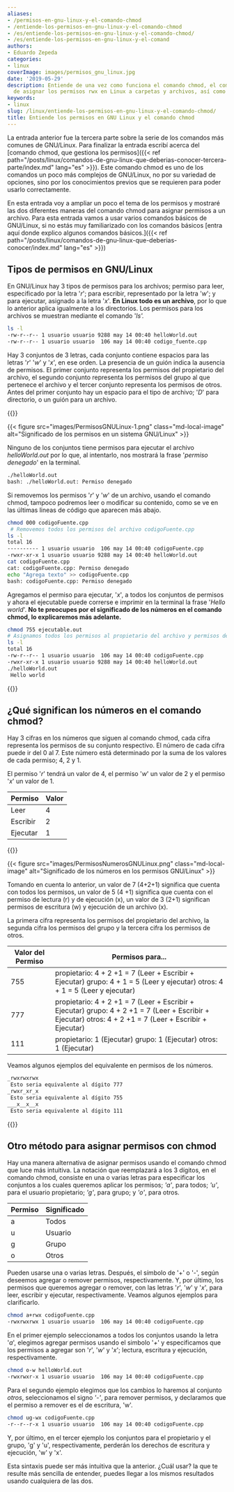 ```yaml
---
aliases:
- /permisos-en-gnu-linux-y-el-comando-chmod
- /entiende-los-permisos-en-gnu-linux-y-el-comando-chmod
- /es/entiende-los-permisos-en-gnu-linux-y-el-comando-chmod/
- /es/entiende-los-permisos-en-gnu-linux-y-el-comand
authors:
- Eduardo Zepeda
categories:
- linux
coverImage: images/permisos_gnu_linux.jpg
date: '2019-05-29'
description: Entiende de una vez como funciona el comando chmod, el comando encargado
  de asignar los permisos rwx en Linux a carpetas y archivos, así como lo que significan
keywords:
- linux
slug: /linux/entiende-los-permisos-en-gnu-linux-y-el-comando-chmod/
title: Entiende los permisos en GNU Linux y el comando chmod
---
```


La entrada anterior fue la tercera parte sobre la serie de los comandos más comunes de GNU/Linux. Para finalizar la entrada escribí acerca del [comando chmod, que gestiona los permisos]({{< ref path="/posts/linux/comandos-de-gnu-linux-que-deberias-conocer-tercera-parte/index.md" lang="es" >}}). Este comando chmod es uno de los comandos un poco más complejos de GNU/Linux, no por su variedad de opciones, sino por los conocimientos previos que se requieren para poder usarlo correctamente.

En esta entrada voy a ampliar un poco el tema de los permisos y mostraré las dos diferentes maneras del comando chmod para asignar permisos a un archivo. Para esta entrada vamos a usar varios comandos básicos de GNU/Linux, si no estás muy familiarizado con los comandos básicos [entra aquí donde explico algunos comandos básicos.]({{< ref path="/posts/linux/comandos-de-gnu-linux-que-deberias-conocer/index.md" lang="es" >}})

## Tipos de permisos en GNU/Linux

En GNU/Linux hay 3 tipos de permisos para los archivos; permiso para leer, especificado por la letra '_r_'; para escribir, representado por la letra '_w_'; y para ejecutar, asignado a la letra '_x_'. **En Linux todo es un archivo**, por lo que lo anterior aplica igualmente a los directorios. Los permisos para los archivos se muestran mediante el comando '_ls'._

```bash
ls -l
-rw-r--r-- 1 usuario usuario 9288 may 14 00:40 helloWorld.out
-rw-r--r-- 1 usuario usuario  106 may 14 00:40 codigo_fuente.cpp
```

Hay 3 conjuntos de 3 letras, cada conjunto contiene espacios para las letras '_r_' '_w_' y '_x_', en ese orden. La presencia de un guión indica la ausencia de permisos. El primer conjunto representa los permisos del propietario del archivo, el segundo conjunto representa los permisos del grupo al que pertenece el archivo y el tercer conjunto representa los permisos de otros. Antes del primer conjunto hay un espacio para el tipo de archivo; '_D_' para directorio, o un guión para un archivo.

{{<ad0>}}

{{< figure src="images/PermisosGNULinux-1.png" class="md-local-image" alt="Significado de los permisos en un sistema GNU/Linux" >}}

Ninguno de los conjuntos tiene permisos para ejecutar el archivo _helloWorld.out_ por lo que, al intentarlo, nos mostrará la frase '_permiso denegado_' en la terminal.

```bash
./helloWorld.out
bash: ./helloWorld.out: Permiso denegado
```

Si removemos los permisos '_r_' y '_w_' de un archivo, usando el comando chmod, tampoco podremos leer o modificar su contenido, como se ve en las últimas lineas de código que aparecen más abajo.

```bash
chmod 000 codigoFuente.cpp
 # Removemos todos los permisos del archivo codigoFuente.cpp
ls -l
total 16
---------- 1 usuario usuario  106 may 14 00:40 codigoFuente.cpp
-rwxr-xr-x 1 usuario usuario 9288 may 14 00:40 helloWorld.out
cat codigoFuente.cpp
cat: codigoFuente.cpp: Permiso denegado
echo "Agrega texto" >> codigoFuente.cpp
bash: codigoFuente.cpp: Permiso denegado
```

Agregamos el permiso para ejecutar, '_x_', a todos los conjuntos de permisos y ahora el ejecutable puede correrse e imprimir en la terminal la frase '_Hello world_'. **No te preocupes por el significado de los números en el comando chmod, lo explicaremos más adelante.**

```bash
chmod 755 ejecutable.out
# Asignamos todos los permisos al propietario del archivo y permisos de lectura y ejecución a los demás conjuntos.
ls -l
total 16
-rw-r--r-- 1 usuario usuario  106 may 14 00:40 codigoFuente.cpp
-rwxr-xr-x 1 usuario usuario 9288 may 14 00:40 helloWorld.out
./helloWorld.out
 Hello world
```

{{<ad1>}}

## ¿Qué significan los números en el comando chmod?

Hay 3 cifras en los números que siguen al comando chmod, cada cifra representa los permisos de su conjunto respectivo. El número de cada cifra puede ir del 0 al 7. Este número está determinado por la suma de los valores de cada permiso; 4, 2 y 1.

El permiso '_r_' tendrá un valor de 4, el permiso '_w_' un valor de 2 y el permiso '_x_' un valor de 1.

| Permiso  | Valor |
| -------- | ----- |
| Leer     | 4     |
| Escribir | 2     |
| Ejecutar | 1     |

{{<ad2>}}

{{< figure src="images/PermisosNumerosGNULinux.png" class="md-local-image" alt="Significado de los números en los permisos GNU/Linux" >}}

Tomando en cuenta lo anterior, un valor de 7 (4+2+1) significa que cuenta con todos los permisos, un valor de 5 (4 +1) significa que cuenta con el permiso de lectura (r) y de ejecución (x), un valor de 3 (2+1) significan permisos de escritura (w) y ejecución de un archivo (x).

La primera cifra representa los permisos del propietario del archivo, la segunda cifra los permisos del grupo y la tercera cifra los permisos de otros.

| Valor del Permiso | Permisos para...                                                                                                                                         |
| ----------------- | -------------------------------------------------------------------------------------------------------------------------------------------------------- |
| 755               | propietario: 4 + 2 +1 = 7 (Leer + Escribir + Ejecutar) grupo: 4 + 1 = 5 (Leer y ejecutar) otros: 4 + 1 = 5 (Leer y ejecutar)                             |
| 777               | propietario: 4 + 2 +1 = 7 (Leer + Escribir + Ejecutar) grupo: 4 + 2 +1 = 7 (Leer + Escribir + Ejecutar) otros: 4 + 2 +1 = 7 (Leer + Escribir + Ejecutar) |
| 111               | propietario: 1 (Ejecutar) grupo: 1 (Ejecutar) otros: 1 (Ejecutar)                                                                                        |

Veamos algunos ejemplos del equivalente en permisos de los números.

```bash
_rwxrwxrwx
 Esto seria equivalente al dígito 777
_rwxr_xr_x
 Esto seria equivalente al dígito 755
___x__x__x
 Esto seria equivalente al dígito 111
```

{{<ad3>}}

## Otro método para asignar permisos con chmod

Hay una manera alternativa de asignar permisos usando el comando chmod que luce más intuitiva. La notación que reemplazará a los 3 dígitos, en el comando chmod, consiste en una o varias letras para especificar los conjuntos a los cuales queremos aplicar los permisos; _'a'_, para todos; _'u'_, para el usuario propietario; _'g'_, para grupo; y _'o'_, para otros.

| Permiso | Significado |
| ------- | ----------- |
| a       | Todos       |
| u       | Usuario     |
| g       | Grupo       |
| o       | Otros       |

Pueden usarse una o varias letras. Después, el símbolo de '+' o '-', según deseemos agregar o remover permisos, respectivamente. Y, por último, los permisos que queremos agregar o remover, con las letras '_r_', '_w_' y '_x_', para leer, escribir y ejecutar, respectivamente. Veamos algunos ejemplos para clarificarlo.

```bash
chmod a+rwx codigoFuente.cpp
-rwxrwxrwx 1 usuario usuario  106 may 14 00:40 codigoFuente.cpp
```

En el primer ejemplo seleccionamos a todos los conjuntos usando la letra '_a_', elegimos agregar permisos usando el simbolo '_+_' y especificamos que los permisos a agregar son '_r_', '_w_' y '_x_'; lectura, escritura y ejecución, respectivamente.

```bash
chmod o-w helloWorld.out
-rwxrwxr-x 1 usuario usuario  106 may 14 00:40 codigoFuente.cpp
```

Para el segundo ejemplo elegimos que los cambios lo haremos al conjunto _otros_, seleccionamos el signo _'-'_, para remover permisos, y declaramos que el permiso a remover es el de escritura, 'w'.

```bash
chmod ug-wx codigoFuente.cpp
-r--r--r-x 1 usuario usuario  106 may 14 00:40 codigoFuente.cpp
```

Y, por último, en el tercer ejemplo los conjuntos para el propietario y el grupo, 'g' y 'u', respectivamente, perderán los derechos de escritura y ejecución, 'w' y 'x'.

Esta sintaxis puede ser más intuitiva que la anterior. ¿Cuál usar? la que te resulte más sencilla de entender, puedes llegar a los mismos resultados usando cualquiera de las dos.